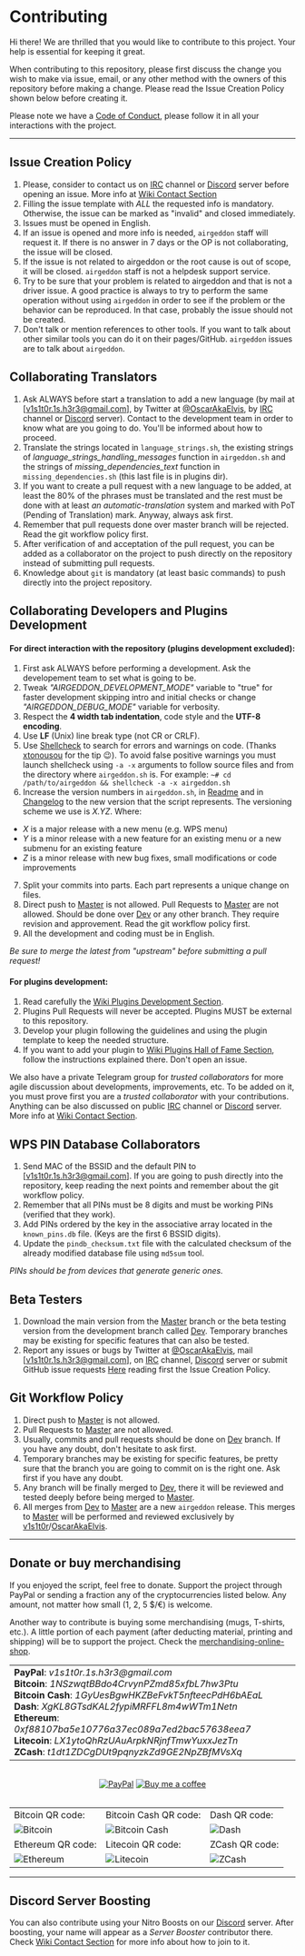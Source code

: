 # Contributing

Hi there! We are thrilled that you would like to contribute to this project. Your help is essential for keeping it great.

When contributing to this repository, please first discuss the change you wish to make via issue,
email, or any other method with the owners of this repository before making a change. Please read the Issue Creation Policy shown below before creating it.

Please note we have a [Code of Conduct], please follow it in all your interactions with the project.

---

## Issue Creation Policy

1. Please, consider to contact us on [IRC] channel or [Discord] server before opening an issue. More info at [Wiki Contact Section]
2. Filling the issue template with *ALL* the requested info is mandatory. Otherwise, the issue can be marked as "invalid" and closed immediately.
3. Issues must be opened in English.
4. If an issue is opened and more info is needed, `airgeddon` staff will request it. If there is no answer in 7 days or the OP is not collaborating, the issue will be closed.
5. If the issue is not related to airgeddon or the root cause is out of scope, it will be closed. `airgeddon` staff is not a helpdesk support service.
6. Try to be sure that your problem is related to airgeddon and that is not a driver issue. A good practice is always to try to perform the same operation without using `airgeddon` in order to see if the problem or the behavior can be reproduced. In that case, probably the issue should not be created.
7. Don't talk or mention references to other tools. If you want to talk about other similar tools you can do it on their pages/GitHub. `airgeddon` issues are to talk about `airgeddon`.

## Collaborating Translators

1. Ask ALWAYS before start a translation to add a new language (by mail at [v1s1t0r.1s.h3r3@gmail.com], by Twitter at [@OscarAkaElvis], by [IRC] channel or [Discord] server). Contact to the development team in order to know what are you going to do. You'll be informed about how to proceed.
2. Translate the strings located in `language_strings.sh`, the existing strings of _language_strings_handling_messages_ function in `airgeddon.sh` and the strings of _missing_dependencies_text_ function in `missing_dependencies.sh` (this last file is in plugins dir).
3. If you want to create a pull request with a new language to be added, at least the 80% of the phrases must be translated and the rest must be done with at least _an automatic-translation_ system and marked with PoT (Pending of Translation) mark. Anyway, always ask first.
4. Remember that pull requests done over master branch will be rejected. Read the git workflow policy first.
5. After verification of and acceptation of the pull request, you can be added as a collaborator on the project to push directly on the repository instead of submitting pull requests.
6. Knowledge about `git` is mandatory (at least basic commands) to push directly into the project repository.

## Collaborating Developers and Plugins Development

#### For direct interaction with the repository (plugins development excluded):

1. First ask ALWAYS before performing a development. Ask the developement team to set what is going to be.
2. Tweak *"AIRGEDDON_DEVELOPMENT_MODE"* variable to "true" for faster development skipping intro and initial checks or change *"AIRGEDDON_DEBUG_MODE"* variable for verbosity.
3. Respect the **4 width tab indentation**, code style and the **UTF-8 encoding**.
4. Use **LF** (Unix) line break type (not CR or CRLF).
5. Use [Shellcheck] to search for errors and warnings on code. (Thanks [xtonousou] for the tip :wink:). To avoid false positive warnings you must launch shellcheck using `-a -x` arguments to follow source files and from the directory where `airgeddon.sh` is. For example: `~# cd /path/to/airgeddon && shellcheck -a -x airgeddon.sh`
6. Increase the version numbers in `airgeddon.sh`, in [Readme] and in [Changelog] to the new version that the script represents. The versioning scheme we use is *X.YZ*. Where:
  - *X* is a major release with a new menu (e.g. WPS menu)
  - *Y* is a minor release with a new feature for an existing menu or a new submenu for an existing feature
  - *Z* is a minor release with new bug fixes, small modifications or code improvements
7. Split your commits into parts. Each part represents a unique change on files.
8. Direct push to [Master] is not allowed. Pull Requests to [Master] are not allowed. Should be done over [Dev] or any other branch. They require revision and approvement. Read the git workflow policy first. 
9. All the development and coding must be in English.

*Be sure to merge the latest from "upstream" before submitting a pull request!*

#### For plugins development:

1. Read carefully the [Wiki Plugins Development Section].
2. Plugins Pull Requests will never be accepted. Plugins MUST be external to this repository.
3. Develop your plugin following the guidelines and using the plugin template to keep the needed structure.
4. If you want to add your plugin to [Wiki Plugins Hall of Fame Section], follow the instructions explained there. Don't open an issue.

We also have a private Telegram group for *trusted collaborators* for more agile discussion about developments, improvements, etc. 
To be added on it, you must prove first you are a *trusted collaborator* with your contributions.
Anything can be also discussed on public [IRC] channel or [Discord] server. More info at [Wiki Contact Section].

## WPS PIN Database Collaborators

1. Send MAC of the BSSID and the default PIN to [v1s1t0r.1s.h3r3@gmail.com]. If you are going to push directly into the repository, keep reading the next points and remember about the git workflow policy.
2. Remember that all PINs must be 8 digits and must be working PINs (verified that they work).
3. Add PINs ordered by the key in the associative array located in the `known_pins.db` file. (Keys are the first 6 BSSID digits).
4. Update the `pindb_checksum.txt` file with the calculated checksum of the already modified database file using `md5sum` tool.

*PINs should be from devices that generate generic ones.*

## Beta Testers

1. Download the main version from the [Master] branch or the beta testing version from the development branch called [Dev]. Temporary branches may be existing for specific features that can also be tested.
2. Report any issues or bugs by Twitter at [@OscarAkaElvis], mail [v1s1t0r.1s.h3r3@gmail.com], on [IRC] channel, [Discord] server or submit GitHub issue requests [Here] reading first the Issue Creation Policy.

## Git Workflow Policy

1. Direct push to [Master] is not allowed.
2. Pull Requests to [Master] are not allowed.
3. Usually, commits and pull requests should be done on [Dev] branch. If you have any doubt, don't hesitate to ask first.
4. Temporary branches may be existing for specific features, be pretty sure that the branch you are going to commit on is the right one. Ask first if you have any doubt.
5. Any branch will be finally merged to [Dev], there it will be reviewed and tested deeply before being merged to [Master].
6. All merges from [Dev] to [Master] are a new `airgeddon` release. This merges to [Master] will be performed and reviewed exclusively by [v1s1t0r]/[OscarAkaElvis].

---

## Donate or buy merchandising

If you enjoyed the script, feel free to donate. Support the project through PayPal or sending a fraction any of the cryptocurrencies listed below. Any amount, not matter how small (1, 2, 5 $/€) is welcome.

Another way to contribute is buying some merchandising (mugs, T-shirts, etc.). A little portion of each payment (after deducting material, printing and shipping) will be to support the project. Check the [merchandising-online-shop].

<table>
  <tr>
    <td>
      <b>PayPal</b>: <em>v1s1t0r.1s.h3r3&#64;gmail.com</em> <br/>
      <b>Bitcoin</b>: <em>1NSzwqtBBdo4CrvynPZmd85xfbL7hw3Ptu</em> <br/>
      <b>Bitcoin Cash</b>: <em>1GyUesBgwHKZBeFvkT5nfteecPdH6bAEaL</em> <br/>
      <b>Dash</b>: <em>XgKL8GTsdKAL2fypiMRFFL8m4wWTm1Netn</em> <br/>
      <b>Ethereum</b>: <em>0xf88107ba5e10776a37ec089a7ed2bac57638eea7</em> <br/>
      <b>Litecoin</b>: <em>LX1ytoQhRzUAuArpkNRjnfTmwYuxxJezTn</em> <br/>
      <b>ZCash</b>: <em>t1dt1ZDCgDUt9pqnyzkZd9GE2NpZBfMVsXq</em>
    </td>
  </tr>
</table>

<br/>

<div align="center">
    <a href="https://www.paypal.com/cgi-bin/webscr?cmd=_s-xclick&hosted_button_id=7ELM486P7XKKG"><img src="https://raw.githubusercontent.com/v1s1t0r1sh3r3/airgeddon/master/imgs/banners/paypal_donate.png" alt="PayPal" title="PayPal"/></a>
    <a href="https://www.buymeacoffee.com/v1s1t0r"><img src="https://raw.githubusercontent.com/v1s1t0r1sh3r3/airgeddon/master/imgs/banners/buymeacoffee.png" alt="Buy me a coffee" title="Buy me a coffee"/></a>
</div>

<br/>

<div align="center">
  <table>
    <tr>
      <td>
        Bitcoin QR code:
      </td>
      <td>
        Bitcoin Cash QR code:
      </td>
      <td>
        Dash QR code:
      </td>
    </tr>
    <tr>
      <td>
        <img src="https://raw.githubusercontent.com/v1s1t0r1sh3r3/airgeddon/master/imgs/banners/bitcoin_qr.png" alt="Bitcoin" title="Bitcoin"/>
      </td>
      <td>
        <img src="https://raw.githubusercontent.com/v1s1t0r1sh3r3/airgeddon/master/imgs/banners/bitcoincash_qr.png" alt="Bitcoin Cash" title="Bitcoin Cash"/>
      </td>
      <td>
        <img src="https://raw.githubusercontent.com/v1s1t0r1sh3r3/airgeddon/master/imgs/banners/dash_qr.png" alt="Dash" title="Dash"/>
      </td>
    </tr>
    <tr>
      <td>
        Ethereum QR code:
      </td>
      <td>
        Litecoin QR code:
      </td>
      <td>
        ZCash QR code:
      </td>
    </tr>
    <tr>
      <td>
        <img src="https://raw.githubusercontent.com/v1s1t0r1sh3r3/airgeddon/master/imgs/banners/ethereum_qr.png" alt="Ethereum" title="Ethereum"/>
      </td>
      <td>
        <img src="https://raw.githubusercontent.com/v1s1t0r1sh3r3/airgeddon/master/imgs/banners/litecoin_qr.png" alt="Litecoin" title="Litecoin"/>
      </td>
      <td>
        <img src="https://raw.githubusercontent.com/v1s1t0r1sh3r3/airgeddon/master/imgs/banners/zcash_qr.png" alt="ZCash" title="ZCash"/>
      </td>
    </tr>
  </table>
</div>

---

## Discord Server Boosting

You can also contribute using your Nitro Boosts on our [Discord] server. After boosting, your name will appear as a _Server Booster_ contributor there. Check [Wiki Contact Section] for more info about how to join to it.

<!-- MDs -->
[Readme]: README.md
[Changelog]: CHANGELOG.md
[Code of Conduct]: CODE_OF_CONDUCT.md

<!-- Github -->
[Shellcheck]: https://github.com/koalaman/shellcheck "shellcheck.hs"
[Here]: https://github.com/v1s1t0r1sh3r3/airgeddon/issues/new/choose
[Master]: https://github.com/v1s1t0r1sh3r3/airgeddon/tree/master
[Dev]: https://github.com/v1s1t0r1sh3r3/airgeddon/tree/dev
[xtonousou]: https://github.com/xtonousou "xT"
[v1s1t0r]: https://github.com/v1s1t0r1sh3r3
[OscarAkaElvis]: https://github.com/OscarAkaElvis
[Wiki Contact Section]: https://github.com/v1s1t0r1sh3r3/airgeddon/wiki/Contact
[Wiki Plugins Development Section]: https://github.com/v1s1t0r1sh3r3/airgeddon/wiki/Plugins%20Development
[Wiki Plugins Hall of Fame Section]: https://github.com/v1s1t0r1sh3r3/airgeddon/wiki/Plugins%20Hall%20of%20Fame

<!-- Other -->
[@OscarAkaElvis]: https://twitter.com/OscarAkaElvis
[Discord]: https://discord.gg/sQ9dgt9
[IRC]: https://web.libera.chat/
[merchandising-online-shop]: https://airgeddon.creator-spring.com/
